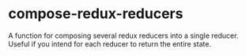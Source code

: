 # compose-redux-reducers
A function for composing several redux reducers into a single reducer. Useful if you intend for each reducer to return the entire state.
